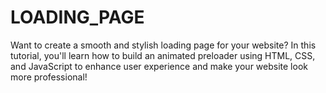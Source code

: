 # LOADING_PAGE
Want to create a smooth and stylish loading page for your website? In this tutorial, you'll learn how to build an animated preloader using HTML, CSS, and JavaScript to enhance user experience and make your website look more professional!
